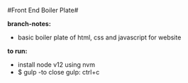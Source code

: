 #Front End Boiler Plate#


**branch-notes:**
- basic boiler plate of html, css and javascript for website

**to run:**
- install node v12 using nvm
- $ gulp
-to close gulp: ctrl+c